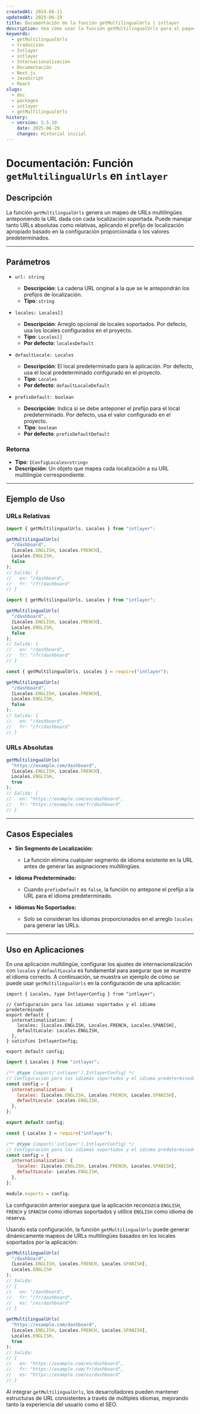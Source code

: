 ```yaml
---
createdAt: 2024-08-11
updatedAt: 2025-06-29
title: Documentación de la función getMultilingualUrls | intlayer
description: Vea cómo usar la función getMultilingualUrls para el paquete intlayer
keywords:
  - getMultilingualUrls
  - traducción
  - Intlayer
  - intlayer
  - Internacionalización
  - Documentación
  - Next.js
  - JavaScript
  - React
slugs:
  - doc
  - packages
  - intlayer
  - getMultilingualUrls
history:
  - version: 5.5.10
    date: 2025-06-29
    changes: Historial inicial
---
```


# Documentación: Función `getMultilingualUrls` en `intlayer`

## Descripción

La función `getMultilingualUrls` genera un mapeo de URLs multilingües anteponiendo la URL dada con cada localización soportada. Puede manejar tanto URLs absolutas como relativas, aplicando el prefijo de localización apropiado basado en la configuración proporcionada o los valores predeterminados.

---

## Parámetros

- `url: string`

  - **Descripción**: La cadena URL original a la que se le antepondrán los prefijos de localización.
  - **Tipo**: `string`

- `locales: Locales[]`

  - **Descripción**: Arreglo opcional de locales soportados. Por defecto, usa los locales configurados en el proyecto.
  - **Tipo**: `Locales[]`
  - **Por defecto**: `localesDefault`

- `defaultLocale: Locales`

  - **Descripción**: El local predeterminado para la aplicación. Por defecto, usa el local predeterminado configurado en el proyecto.
  - **Tipo**: `Locales`
  - **Por defecto**: `defaultLocaleDefault`

- `prefixDefault: boolean`
  - **Descripción**: Indica si se debe anteponer el prefijo para el local predeterminado. Por defecto, usa el valor configurado en el proyecto.
  - **Tipo**: `boolean`
  - **Por defecto**: `prefixDefaultDefault`

### Retorna

- **Tipo**: `IConfigLocales<string>`
- **Descripción**: Un objeto que mapea cada localización a su URL multilingüe correspondiente.

---

## Ejemplo de Uso

### URLs Relativas

```typescript codeFormat="typescript"
import { getMultilingualUrls, Locales } from "intlayer";

getMultilingualUrls(
  "/dashboard",
  [Locales.ENGLISH, Locales.FRENCH],
  Locales.ENGLISH,
  false
);
// Salida: {
//   en: "/dashboard",
//   fr: "/fr/dashboard"
// }
```

```javascript codeFormat="esm"
import { getMultilingualUrls, Locales } from "intlayer";

getMultilingualUrls(
  "/dashboard",
  [Locales.ENGLISH, Locales.FRENCH],
  Locales.ENGLISH,
  false
);
// Salida: {
//   en: "/dashboard",
//   fr: "/fr/dashboard"
// }
```

```javascript codeFormat="commonjs"
const { getMultilingualUrls, Locales } = require("intlayer");

getMultilingualUrls(
  "/dashboard",
  [Locales.ENGLISH, Locales.FRENCH],
  Locales.ENGLISH,
  false
);
// Salida: {
//   en: "/dashboard",
//   fr: "/fr/dashboard"
// }
```

### URLs Absolutas

```typescript
getMultilingualUrls(
  "https://example.com/dashboard",
  [Locales.ENGLISH, Locales.FRENCH],
  Locales.ENGLISH,
  true
);
// Salida: {
//   en: "https://example.com/en/dashboard",
//   fr: "https://example.com/fr/dashboard"
// }
```

---

## Casos Especiales

- **Sin Segmento de Localización:**

  - La función elimina cualquier segmento de idioma existente en la URL antes de generar las asignaciones multilingües.

- **Idioma Predeterminado:**

  - Cuando `prefixDefault` es `false`, la función no antepone el prefijo a la URL para el idioma predeterminado.

- **Idiomas No Soportados:**
  - Solo se consideran los idiomas proporcionados en el arreglo `locales` para generar las URLs.

---

## Uso en Aplicaciones

En una aplicación multilingüe, configurar los ajustes de internacionalización con `locales` y `defaultLocale` es fundamental para asegurar que se muestre el idioma correcto. A continuación, se muestra un ejemplo de cómo se puede usar `getMultilingualUrls` en la configuración de una aplicación:

```tsx codeFormat="typescript"
import { Locales, type IntlayerConfig } from "intlayer";

// Configuración para los idiomas soportados y el idioma predeterminado
export default {
  internationalization: {
    locales: [Locales.ENGLISH, Locales.FRENCH, Locales.SPANISH],
    defaultLocale: Locales.ENGLISH,
  },
} satisfies IntlayerConfig;

export default config;
```

```javascript codeFormat="esm"
import { Locales } from "intlayer";

/** @type {import('intlayer').IntlayerConfig} */
// Configuración para los idiomas soportados y el idioma predeterminado
const config = {
  internationalization: {
    locales: [Locales.ENGLISH, Locales.FRENCH, Locales.SPANISH],
    defaultLocale: Locales.ENGLISH,
  },
};

export default config;
```

```javascript codeFormat="commonjs"
const { Locales } = require("intlayer");

/** @type {import('intlayer').IntlayerConfig} */
// Configuración para los idiomas soportados y el idioma predeterminado
const config = {
  internationalization: {
    locales: [Locales.ENGLISH, Locales.FRENCH, Locales.SPANISH],
    defaultLocale: Locales.ENGLISH,
  },
};

module.exports = config;
```

La configuración anterior asegura que la aplicación reconozca `ENGLISH`, `FRENCH` y `SPANISH` como idiomas soportados y utilice `ENGLISH` como idioma de reserva.

Usando esta configuración, la función `getMultilingualUrls` puede generar dinámicamente mapeos de URLs multilingües basados en los locales soportados por la aplicación:

```typescript
getMultilingualUrls(
  "/dashboard",
  [Locales.ENGLISH, Locales.FRENCH, Locales.SPANISH],
  Locales.ENGLISH
);
// Salida:
// {
//   en: "/dashboard",
//   fr: "/fr/dashboard",
//   es: "/es/dashboard"
// }

getMultilingualUrls(
  "https://example.com/dashboard",
  [Locales.ENGLISH, Locales.FRENCH, Locales.SPANISH],
  Locales.ENGLISH,
  true
);
// Salida:
// {
//   en: "https://example.com/en/dashboard",
//   fr: "https://example.com/fr/dashboard",
//   es: "https://example.com/es/dashboard"
// }
```

Al integrar `getMultilingualUrls`, los desarrolladores pueden mantener estructuras de URL consistentes a través de múltiples idiomas, mejorando tanto la experiencia del usuario como el SEO.
